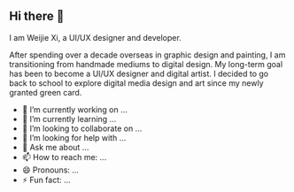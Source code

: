 ## Hi there 👋

I am Weijie Xi, a UI/UX designer and developer.

After spending over a decade overseas in graphic design and painting, I am transitioning from handmade mediums to digital design. My long-term goal has been to become a UI/UX designer and digital artist. I decided to go back to school to explore digital media design and art since my newly granted green card.

- 🔭 I’m currently working on ...
- 🌱 I’m currently learning ...
- 👯 I’m looking to collaborate on ...
- 🤔 I’m looking for help with ...
- 💬 Ask me about ...
- 📫 How to reach me: ...
- 😄 Pronouns: ...
- ⚡ Fun fact: ...
